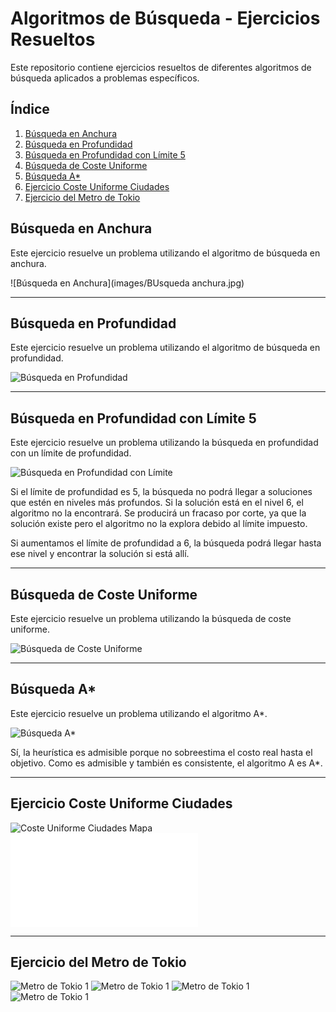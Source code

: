 # Algoritmos de Búsqueda - Ejercicios Resueltos

Este repositorio contiene ejercicios resueltos de diferentes algoritmos de búsqueda aplicados a problemas específicos.

## Índice
1. [Búsqueda en Anchura](#busqueda-en-anchura)
2. [Búsqueda en Profundidad](#busqueda-en-profundidad)
3. [Búsqueda en Profundidad con Límite 5](#busqueda-en-profundidad-con-limite)
4. [Búsqueda de Coste Uniforme](#busqueda-de-coste-uniforme)
5. [Búsqueda A*](#busqueda-a)
6. [Ejercicio Coste Uniforme Ciudades](#ejercicio-coste-uniforme-ciudades)
7. [Ejercicio del Metro de Tokio](#ejercicio-del-metro-de-tokio)

## Búsqueda en Anchura
Este ejercicio resuelve un problema utilizando el algoritmo de búsqueda en anchura.

![Búsqueda en Anchura](images/BUsqueda anchura.jpg)

---

## Búsqueda en Profundidad
Este ejercicio resuelve un problema utilizando el algoritmo de búsqueda en profundidad.

![Búsqueda en Profundidad](images/Ejercicio_Profundidad_sin_limite.jpg)

---

## Búsqueda en Profundidad con Límite 5
Este ejercicio resuelve un problema utilizando la búsqueda en profundidad con un límite de profundidad.

![Búsqueda en Profundidad con Límite](images/BusquedaProfundidad.jpg)


Si el límite de profundidad es 5, la búsqueda no podrá llegar a soluciones que estén en niveles más profundos. Si la solución está en el nivel 6, el algoritmo no la encontrará. Se producirá un fracaso por corte, ya que la solución existe pero el algoritmo no la explora debido al límite impuesto.

Si aumentamos el límite de profundidad a 6, la búsqueda podrá llegar hasta ese nivel y encontrar la solución si está allí.

---

## Búsqueda de Coste Uniforme
Este ejercicio resuelve un problema utilizando la búsqueda de coste uniforme.

![Búsqueda de Coste Uniforme](images/CosteUniforme.jpg)

---

## Búsqueda A*
Este ejercicio resuelve un problema utilizando el algoritmo A*.

![Búsqueda A*](images/ejercicio_AStar.jpg)


Sí, la heurística es admisible porque no sobreestima el costo real hasta el objetivo. Como es admisible y también es consistente, el algoritmo A es A*.

---

## Ejercicio Coste Uniforme Ciudades

![Coste Uniforme Ciudades Mapa](Ejercicio3.png)
![Coste Uniforme Ciudades](busqueda_coste_uniforme_ruta_ourense_calatayud.md)

---


## Ejercicio del Metro de Tokio

![Metro de Tokio 1](imagen1_tokyo-tub.jpg)
![Metro de Tokio 1](imagen2_tokyo-tub.jpg)
![Metro de Tokio 1](imagen3_tokyo-tub.jpg)
![Metro de Tokio 1](arbol_tokyo-tub.jpg)

